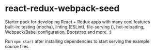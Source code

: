 # react-redux-webpack-seed

Starter pack for developing React + Redux apps with many cool features built-in: testing (mocha), linting (ESLint), file-serving (), hot-reloading, Webpack/Babel configuration, Bootstrap and more. :)

Run <code>npm start</code> after installing dependencies to start serving the example source files.
